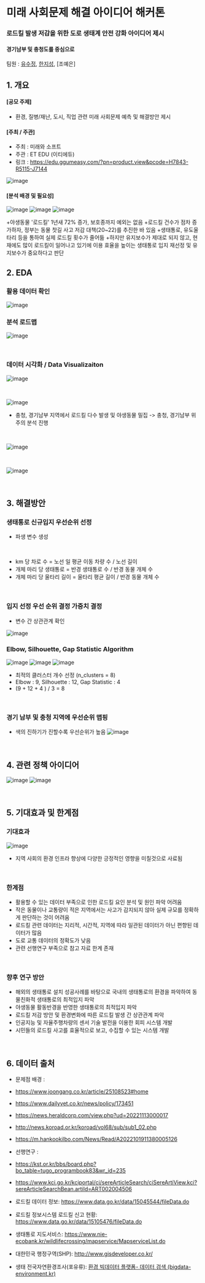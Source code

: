 # 미래 사회문제 해결 아이디어 해커톤

### 로드킬 발생 저감을 위한 도로 생태계 안전 강화 아이디어 제시
#### 경기남부 및 충청도를 중심으로

팀원 : [유수정](https://github.com/CristalU), [한지성](https://github.com/jiseong99), [조예은]



## 1. 개요
#### [공모 주제]
+ 환경, 질병/재난, 도시, 직업 관련 미래 사회문제 예측 및 해결방안 제시

#### [주최 / 주관]
+ 주최 : 미래와 소프트
+ 주관 : ET EDU (이티에듀)
+ 링크 : https://edu.ggumeasy.com/?pn=product.view&pcode=H7843-R5115-J7144
  
![image](https://github.com/jiseong99/FutureSocietyChallenge-Hackathon/assets/137580822/4a7e0291-9d47-48f2-86b4-8304b1ce26a3)


#### [분석 배경 및 필요성]
![image](https://github.com/jiseong99/FutureSocietyChallenge-Hackathon/assets/137580822/573f2795-f1c1-42d7-8670-5d2e108b445c)
![image](https://github.com/jiseong99/FutureSocietyChallenge-Hackathon/assets/137580822/d4bff781-a57c-48a6-9851-ff161b3e9bac)
![image](https://github.com/jiseong99/FutureSocietyChallenge-Hackathon/assets/137580822/2a02ca7c-b997-4e1f-8efc-b8db437b9f77)
<br/>

+야생동물 '로드킬' 1년새 72% 증가, 보호종까지 예외는 없음
+로드킬 건수가 점차 증가하자, 정부는 동물 찻길 사고 저감 대책(20~22)를 추진한 바 있음
+생태통로, 유도울타리 등을 통하여 실제 로드킬 횟수가 줄어듦
+하지만 유지보수가 제대로 되지 않고, 현재에도 많이 로드킬이 일어나고 있기에 이용 효율을 높이는 생태통로 입지 재선정 및 유지보수가 중요하다고 판단 



  
## 2. EDA
### 활용 데이터 확인
![image](https://github.com/jiseong99/FutureSocietyChallenge-Hackathon/assets/137580822/23d40689-de62-47cd-b0a6-3c0977c3801e)



### 분석 로드맵
![image](https://github.com/jiseong99/FutureSocietyChallenge-Hackathon/assets/137580822/855675bc-dd91-47d1-b6d2-6942df4f2059)



<br/>

### 데이터 시각화 / Data Visualizaiton
![image](https://github.com/jiseong99/FutureSocietyChallenge-Hackathon/assets/137580822/f6b78e94-e788-4c01-9818-4e79fb5dbe5a)

<br/>

![image](https://github.com/jiseong99/FutureSocietyChallenge-Hackathon/assets/137580822/df8dfb03-fb26-4c25-8dcc-717be463d9ad)

+ 충청, 경기남부 지역에서 로드킬 다수 발생 및 야생동물 밀집 -> 충청, 경기남부 위주의 분석 진행
  
<br/>

![image](https://github.com/jiseong99/FutureSocietyChallenge-Hackathon/assets/137580822/8efa05a5-418c-45b6-8a9f-03242a4c5ef1)

<br/>

![image](https://github.com/jiseong99/FutureSocietyChallenge-Hackathon/assets/137580822/87c7cab7-b07b-47db-b0dc-b224ad87b8b2)

<br/>

  
## 3. 해결방안
### 생태통로 신규입지 우선순위 선정
+ 파생 변수 생성

<br/>

+ km 당 차로 수 = 노선 일 평균 이동 차량 수 / 노선 길이
+ 개체 마리 당 생태통로 = 반경 생태통로 수 / 반경 동물 개체 수
+ 개체 마리 당 울타리 길이 = 울타리 평균 길이 / 반경 동물 개체 수

<br/>

### 입지 선정 우선 순위 결정 가중치 결정
+ 변수 간 상관관계 확인
  
![image](https://github.com/jiseong99/FutureSocietyChallenge-Hackathon/assets/137580822/5e1acd10-3200-4870-b319-7e7586c3d47d)


### Elbow, Silhouette, Gap Statistic Algorithm
![image](https://github.com/jiseong99/FutureSocietyChallenge-Hackathon/assets/137580822/192c7fff-48e9-4e8f-a314-39364ddba816)
![image](https://github.com/jiseong99/FutureSocietyChallenge-Hackathon/assets/137580822/abc209c0-e732-4e9b-9035-0d11dfbaf27e)
![image](https://github.com/jiseong99/FutureSocietyChallenge-Hackathon/assets/137580822/2dcbd6f1-779a-4bbd-b84f-7176835537ab)


+ 최적의 클러스터 개수 선정 (n_clusters = 8)
+ Elbow : 9, Silhouette : 12, Gap Statistic : 4
+ (9 + 12 + 4 ) / 3 = 8
  
<br/>

### 경기 남부 및 충청 지역에 우선순위 맵핑
+ 색의 진하기가 진할수록 우선순위가 높음
![image](https://github.com/jiseong99/FutureSocietyChallenge-Hackathon/assets/137580822/a5cb526d-cbd5-4db5-aeff-a61b6e478c69)

<br/>

## 4. 관련 정책 아이디어
![image](https://github.com/jiseong99/FutureSocietyChallenge-Hackathon/assets/137580822/914209cd-a388-4414-98df-7d7dd7dfde74)
![image](https://github.com/jiseong99/FutureSocietyChallenge-Hackathon/assets/137580822/9d52b756-ae36-4f09-bee4-33f2a60b8902)

<br/>

## 5. 기대효과 및 한계점
### 기대효과
![image](https://github.com/jiseong99/FutureSocietyChallenge-Hackathon/assets/137580822/22c1f7c1-8d2a-4999-942e-7f583700812e)

+ 지역 사회의 환경 인프라 향상에 다양한 긍정적인 영향을 미칠것으로 사료됨

  <br/>

### 한계점
+ 활용할 수 있는 데이터 부족으로 인한 로드킬 요인 분석 및 원인 파악 어려움
+ 작은 동물이나 교통량이 적은 지역에서는 사고가 감지되지 않아 실제 규모를 정확하게 판단하는 것이 어려움 
+ 로드킬 관련 데이터는 지리적, 시간적, 지역에 따라 일관된 데이터가 아닌 편향된 데이터가 많음
+ 도로 교통 데이터의 정확도가 낮음 
+ 관련 선행연구 부족으로 참고 자료 한계 존재

<br/>

### 향후 연구 방안
+ 해외의 생태통로 설치 성공사례를 바탕으로 국내의 생태통로의 환경을 파악하여 동물친화적 생태통로의 최적입지 파악
+ 야생동물 활동반경을 반영한 생태통로의 최적입지 파악 
+ 로드킬 저감 방안 및 환경변화에 따른 로드킬 발생 간 상관관계 파악
+ 인공지능 및 자율주행차량의 센서 기술 발전을 이용한 회피 시스템 개발 
+ 시민들의 로드킬 사고를 효율적으로 보고, 수집할 수 있는 시스템 개발

<br/>
  
## 6. 데이터 출처
+ 문제점 배경 : 
+ https://www.joongang.co.kr/article/25108523#home
+ https://www.dailyvet.co.kr/news/policy/173451
+ https://news.heraldcorp.com/view.php?ud=20221113000017
+ http://news.koroad.or.kr/koroad/vol68/sub/sub1_02.php
+ https://m.hankookilbo.com/News/Read/A2022101911380005126

+ 선행연구 :
+ https://kst.or.kr/bbs/board.php?bo_table=tugo_programbook83&wr_id=235
+ https://www.kci.go.kr/kciportal/ci/sereArticleSearch/ciSereArtiView.kci?sereArticleSearchBean.artiId=ART002004506

+ 로드킬 데이터 정보: https://www.data.go.kr/data/15045544/fileData.do

+ 로드킬 정보시스템 로드킬 신고 현황: https://www.data.go.kr/data/15105476/fileData.do

+ 생태통로 지도서비스: https://www.nie-ecobank.kr/wildlifecrossing/mapservice/MapserviceList.do

+ 대한민국 행정구역(SHP): http://www.gisdeveloper.co.kr/

+ 생태 전국자연환경조사(포유류): [환경 빅데이터 플랫폼- 데이터 검색 (bigdata-environment.kr)](https://www.bigdata-environment.kr/user/data_market/detail.do?id=44ad8820-2de7-11ea-80be-1170a7f7b2de#!)


